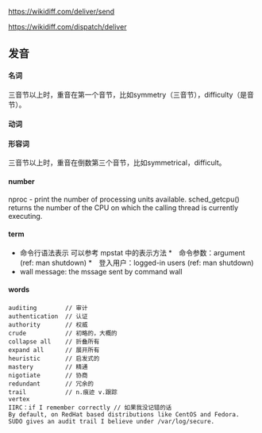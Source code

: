 https://wikidiff.com/deliver/send

https://wikidiff.com/dispatch/deliver

## 发音

#### 名词

三音节以上时，重音在第一个音节，比如symmetry（三音节），difficulty（是音节）。

#### 动词

#### 形容词

三音节以上时，重音在倒数第三个音节，比如symmetrical，difficult。

#### number

nproc - print the number of processing units available.
sched_getcpu() returns the number of the CPU on which the calling thread is currently executing.

#### term

* 命令行语法表示 可以参考 mpstat 中的表示方法
*　命令参数：argument (ref: man shutdown)
*　登入用户：logged-in users (ref: man shutdown)    
*  wall message: the mssage sent by command wall 

#### words

    auditing        // 审计
    authentication  // 认证
    authority       // 权威
    crude           // 初略的，大概的
    collapse all    // 折叠所有
    expand all      // 展开所有  
    heuristic       // 启发式的
    mastery         // 精通
    nigotiate       // 协商
    redundant       // 冗余的
    trail           // n.痕迹 v.跟踪
    vertex
    IIRC：if I remember correctly // 如果我没记错的话
    By default, on RedHat based distributions like CentOS and Fedora.
    SUDO gives an audit trail I believe under /var/log/secure.

